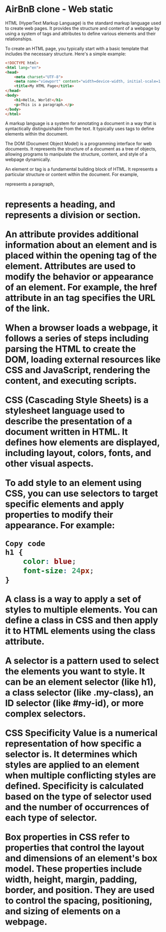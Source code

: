 # AirBnB clone - Web static

HTML (HyperText Markup Language) is the standard markup language used to create web pages. It provides the structure and content of a webpage by using a system of tags and attributes to define various elements and their relationships.

To create an HTML page, you typically start with a basic template that includes the necessary structure. Here's a simple example:

```html
<!DOCTYPE html>
<html lang="en">
<head>
    <meta charset="UTF-8">
    <meta name="viewport" content="width=device-width, initial-scale=1.0">
    <title>My HTML Page</title>
</head>
<body>
    <h1>Hello, World!</h1>
    <p>This is a paragraph.</p>
</body>
</html>
```

A markup language is a system for annotating a document in a way that is syntactically distinguishable from the text. It typically uses tags to define elements within the document.

The DOM (Document Object Model) is a programming interface for web documents. It represents the structure of a document as a tree of objects, allowing programs to manipulate the structure, content, and style of a webpage dynamically.

An element or tag is a fundamental building block of HTML. It represents a particular structure or content within the document. For example, <p> represents a paragraph, <h1> represents a heading, and <div> represents a division or section.

An attribute provides additional information about an element and is placed within the opening tag of the element. Attributes are used to modify the behavior or appearance of an element. For example, the href attribute in an <a> tag specifies the URL of the link.

When a browser loads a webpage, it follows a series of steps including parsing the HTML to create the DOM, loading external resources like CSS and JavaScript, rendering the content, and executing scripts.

CSS (Cascading Style Sheets) is a stylesheet language used to describe the presentation of a document written in HTML. It defines how elements are displayed, including layout, colors, fonts, and other visual aspects.

To add style to an element using CSS, you can use selectors to target specific elements and apply properties to modify their appearance. For example:

```css
Copy code
h1 {
    color: blue;
    font-size: 24px;
}
```

A class is a way to apply a set of styles to multiple elements. You can define a class in CSS and then apply it to HTML elements using the class attribute.

A selector is a pattern used to select the elements you want to style. It can be an element selector (like h1), a class selector (like .my-class), an ID selector (like #my-id), or more complex selectors.

CSS Specificity Value is a numerical representation of how specific a selector is. It determines which styles are applied to an element when multiple conflicting styles are defined. Specificity is calculated based on the type of selector used and the number of occurrences of each type of selector.

Box properties in CSS refer to properties that control the layout and dimensions of an element's box model. These properties include width, height, margin, padding, border, and position. They are used to control the spacing, positioning, and sizing of elements on a webpage.